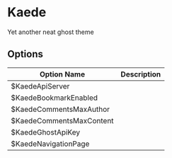 # Kaede
Yet another neat ghost theme

## Options
| Option Name              | Description          |
|--------------------------|----------------------|
| $KaedeApiServer          |
| $KaedeBookmarkEnabled    |
| $KaedeCommentsMaxAuthor  |
| $KaedeCommentsMaxContent |
| $KaedeGhostApiKey        |
| $KaedeNavigationPage     |
